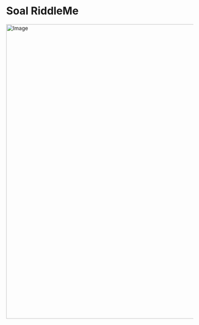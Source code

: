 # Soal RiddleMe
<img width="875" height="793" alt="Image" src="https://github.com/user-attachments/assets/f5cb2e86-336d-469a-81f7-a35238166935" />